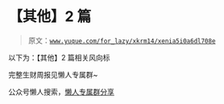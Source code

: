 # 【其他】2 篇

> 原文：[`www.yuque.com/for_lazy/xkrm14/xenia5i0a6dl708e`](https://www.yuque.com/for_lazy/xkrm14/xenia5i0a6dl708e)

以下为：【其他】2 篇相关风向标

完整生财周报见懒人专属群~

公众号懒人搜索，[懒人专属群分享](https://lazybook.fun/#/blog/group)